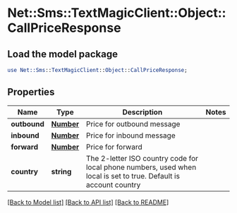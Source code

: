 # Net::Sms::TextMagicClient::Object::CallPriceResponse

## Load the model package
```perl
use Net::Sms::TextMagicClient::Object::CallPriceResponse;
```

## Properties
Name | Type | Description | Notes
------------ | ------------- | ------------- | -------------
**outbound** | [**Number**](Number.md) | Price for outbound message | 
**inbound** | [**Number**](Number.md) | Price for inbound message | 
**forward** | [**Number**](Number.md) | Price for forward | 
**country** | **string** | The 2-letter ISO country code for local phone numbers, used when local is  set to true. Default is account country | 

[[Back to Model list]](../README.md#documentation-for-models) [[Back to API list]](../README.md#documentation-for-api-endpoints) [[Back to README]](../README.md)


